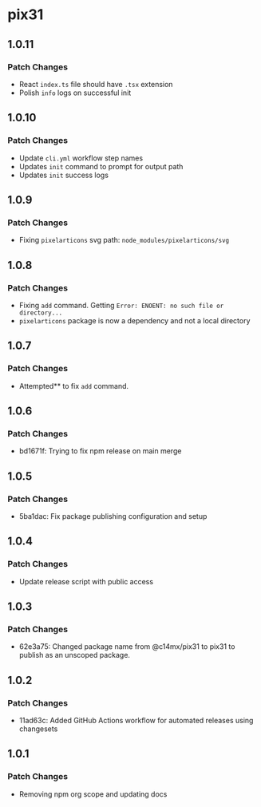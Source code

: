 # pix31

## 1.0.11

### Patch Changes

- React `index.ts` file should have `.tsx` extension
- Polish `info` logs on successful init

## 1.0.10

### Patch Changes

- Update `cli.yml` workflow step names
- Updates `init` command to prompt for output path
- Updates `init` success logs

## 1.0.9

### Patch Changes

- Fixing `pixelarticons` svg path: `node_modules/pixelarticons/svg`

## 1.0.8

### Patch Changes

- Fixing `add` command. Getting `Error: ENOENT: no such file or directory...`
- `pixelarticons` package is now a dependency and not a local directory

## 1.0.7

### Patch Changes

- Attempted** to fix `add` command.

## 1.0.6

### Patch Changes

- bd1671f: Trying to fix npm release on main merge

## 1.0.5

### Patch Changes

- 5ba1dac: Fix package publishing configuration and setup

## 1.0.4

### Patch Changes

- Update release script with public access

## 1.0.3

### Patch Changes

- 62e3a75: Changed package name from @c14mx/pix31 to pix31 to publish as an unscoped package.

## 1.0.2

### Patch Changes

- 11ad63c: Added GitHub Actions workflow for automated releases using changesets

## 1.0.1

### Patch Changes

- Removing npm org scope and updating docs
